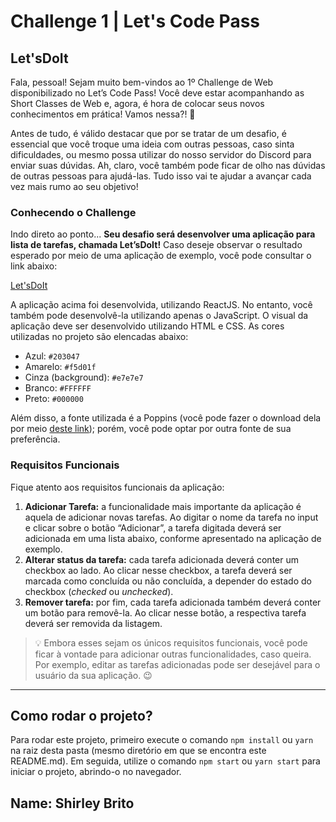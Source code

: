 # Challenge 1 | Let's Code Pass

## Let'sDoIt

Fala, pessoal! Sejam muito bem-vindos ao 1º Challenge de Web disponibilizado no Let’s Code Pass! Você deve estar acompanhando as Short Classes de Web e, agora, é hora de colocar seus novos conhecimentos em prática! Vamos nessa?! 🚀

Antes de tudo, é válido destacar que por se tratar de um desafio, é essencial que você troque uma ideia com outras pessoas, caso sinta dificuldades, ou mesmo possa utilizar do nosso servidor do Discord para enviar suas dúvidas. Ah, claro, você também pode ficar de olho nas dúvidas de outras pessoas para ajudá-las. Tudo isso vai te ajudar a avançar cada vez mais rumo ao seu objetivo!

### Conhecendo o Challenge

Indo direto ao ponto... **Seu desafio será desenvolver uma aplicação para lista de tarefas, chamada Let’sDoIt!** Caso deseje observar o resultado esperado por meio de uma aplicação de exemplo, você pode consultar o link abaixo:

[Let'sDoIt](https://lets-do-it-23v492681-walissonsilva.vercel.app/)

A aplicação acima foi desenvolvida, utilizando ReactJS. No entanto, você também pode desenvolvê-la utilizando apenas o JavaScript. O visual da aplicação deve ser desenvolvido utilizando HTML e CSS. As cores utilizadas no projeto são elencadas abaixo:

- Azul: `#203047`
- Amarelo: `#f5d01f`
- Cinza (background): `#e7e7e7`
- Branco: `#FFFFFF`
- Preto: `#000000`

Além disso, a fonte utilizada é a Poppins (você pode fazer o download dela por meio [deste link](https://fonts.google.com/specimen/Poppins?query=poppins)); porém, você pode optar por outra fonte de sua preferência.

### Requisitos Funcionais

Fique atento aos requisitos funcionais da aplicação:

1. **Adicionar Tarefa:** a funcionalidade mais importante da aplicação é aquela de adicionar novas tarefas. Ao digitar o nome da tarefa no input e clicar sobre o botão “Adicionar”, a tarefa digitada deverá ser adicionada em uma lista abaixo, conforme apresentado na aplicação de exemplo.
2. **Alterar status da tarefa:** cada tarefa adicionada deverá conter um checkbox ao lado. Ao clicar nesse checkbox, a tarefa deverá ser marcada como concluída ou não concluída, a depender do estado do checkbox (_checked_ ou _unchecked_).
3. **Remover tarefa:** por fim, cada tarefa adicionada também deverá conter um botão para removê-la. Ao clicar nesse botão, a respectiva tarefa deverá ser removida da listagem.

> 💡 Embora esses sejam os únicos requisitos funcionais, você pode ficar à vontade para adicionar outras funcionalidades, caso queira. Por exemplo, editar as tarefas adicionadas pode ser desejável para o usuário da sua aplicação. 😉

---

## Como rodar o projeto?

Para rodar este projeto, primeiro execute o comando `npm install` ou `yarn` na raiz desta pasta (mesmo diretório em que se encontra este README.md). Em seguida, utilize o comando `npm start` ou `yarn start` para iniciar o projeto, abrindo-o no navegador.

## Name: Shirley Brito
